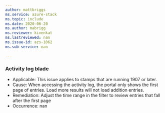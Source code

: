 ```yaml
---
author: mattbriggs
ms.service: azure-stack
ms.topic: include
ms.date: 2020-06-20
ms.author: mabrigg
ms.reviewer: kivenkat
ms.lastreviewed: nan
ms.issue-id: azs-1062
ms.sub-service: nan

---
```

### Activity log blade

- Applicable: This issue applies to stamps that are running 1907 or later.
- Cause: When accessing the activity log, the portal only shows the first page of entries. Load more results will not load addition entries.
- Remediation: Adjust the time range in the filter to review entries that fall after the first page
- Occurrence: nan